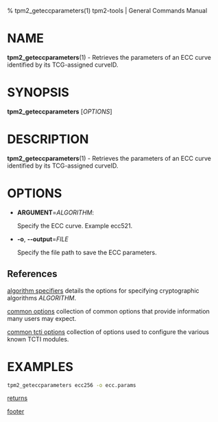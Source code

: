 % tpm2_geteccparameters(1) tpm2-tools | General Commands Manual

# NAME

**tpm2_geteccparameters**(1) - Retrieves the parameters of an ECC curve
identified by its TCG-assigned curveID.

# SYNOPSIS

**tpm2_geteccparameters** [*OPTIONS*]

# DESCRIPTION

**tpm2_geteccparameters**(1) - Retrieves the parameters of an ECC curve
identified by its TCG-assigned curveID.

# OPTIONS

  * **ARGUMENT**=_ALGORITHM_:

    Specify the ECC curve. Example ecc521.

  * **-o**, **\--output**=_FILE_

    Specify the file path to save the ECC parameters.

## References

[algorithm specifiers](common/alg.md) details the options for specifying
cryptographic algorithms _ALGORITHM_.

[common options](common/options.md) collection of common options that provide
information many users may expect.

[common tcti options](common/tcti.md) collection of options used to configure
the various known TCTI modules.

# EXAMPLES

```bash
tpm2_geteccparameters ecc256 -o ecc.params
```

[returns](common/returns.md)

[footer](common/footer.md)
